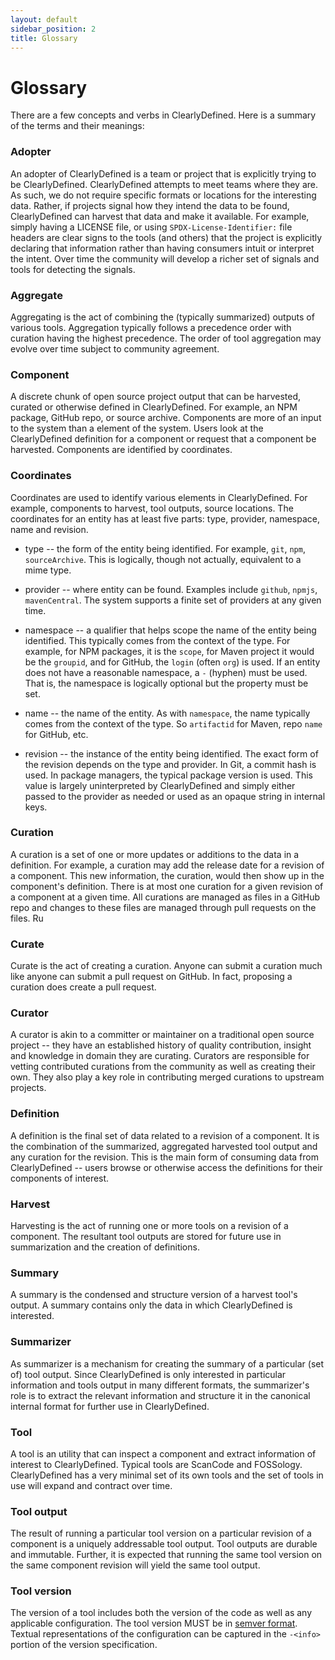 ```yaml
---
layout: default
sidebar_position: 2
title: Glossary
---
```


# Glossary

There are a few concepts and verbs in ClearlyDefined. Here is
a summary of the terms and their meanings:

### Adopter

An adopter of ClearlyDefined is a team or project that is explicitly
trying to be ClearlyDefined. ClearlyDefined attempts to meet teams
where they are. As such, we do not require specific formats or
locations for the interesting data. Rather, if projects signal how
they intend the data to be found, ClearlyDefined can harvest that data
and make it available. For example, simply having a LICENSE file, or
using `SPDX-License-Identifier:` file headers are clear signs to the
tools (and others) that the project is explicitly declaring that
information rather than having consumers intuit or interpret the
intent. Over time the community will develop a richer set of signals
and tools for detecting the signals.

### Aggregate

Aggregating is the act of combining the (typically summarized) outputs
of various tools. Aggregation typically follows a precedence order
with curation having the highest precedence. The order of tool
aggregation may evolve over time subject to community agreement.

### Component

A discrete chunk of open source project output that can be harvested,
curated or otherwise defined in ClearlyDefined. For example, an NPM
package, GitHub repo, or source archive. Components are more of an
input to the system than a element of the system. Users look at the
ClearlyDefined definition for a component or request that a component
be harvested. Components are identified by coordinates.

### Coordinates

Coordinates are used to identify various elements in
ClearlyDefined. For example, components to harvest, tool outputs,
source locations. The coordinates for an entity has at least five
parts: type, provider, namespace, name and revision.

- type -- the form of the entity being identified. For example, `git`,
  `npm`, `sourceArchive`. This is logically, though not actually,
  equivalent to a mime type.

- provider -- where entity can be found. Examples include `github`,
  `npmjs`, `mavenCentral`. The system supports a finite set of
  providers at any given time.

- namespace -- a qualifier that helps scope the name of the entity
  being identified. This typically comes from the context of the
  type. For example, for NPM packages, it is the `scope`, for Maven
  project it would be the `groupid`, and for GitHub, the `login`
  (often `org`) is used. If an entity does not have a reasonable
  namespace, a `-` (hyphen) must be used. That is, the namespace is
  logically optional but the property must be set.

- name -- the name of the entity. As with `namespace`, the name
  typically comes from the context of the type. So `artifactid` for
  Maven, repo `name` for GitHub, etc.

- revision -- the instance of the entity being identified. The exact
  form of the revision depends on the type and provider. In Git, a
  commit hash is used. In package managers, the typical package
  version is used. This value is largely uninterpreted by
  ClearlyDefined and simply either passed to the provider as needed or
  used as an opaque string in internal keys.

### Curation

A curation is a set of one or more updates or additions to the data in
a definition. For example, a curation may add the release date for a
revision of a component. This new information, the curation, would
then show up in the component's definition. There is at most one
curation for a given revision of a component at a given time. All
curations are managed as files in a GitHub repo and changes to these
files are managed through pull requests on the files. Ru

### Curate

Curate is the act of creating a curation. Anyone can submit a curation
much like anyone can submit a pull request on GitHub. In fact,
proposing a curation does create a pull request.

### Curator

A curator is akin to a committer or maintainer on a traditional open
source project -- they have an established history of quality
contribution, insight and knowledge in domain they are
curating. Curators are responsible for vetting contributed curations
from the community as well as creating their own. They also play a key
role in contributing merged curations to upstream projects.

### Definition

A definition is the final set of data related to a revision of a
component. It is the combination of the summarized, aggregated
harvested tool output and any curation for the revision. This is the
main form of consuming data from ClearlyDefined -- users browse or
otherwise access the definitions for their components of interest.

### Harvest

Harvesting is the act of running one or more tools on a revision of a
component. The resultant tool outputs are stored for future use in
summarization and the creation of definitions.

### Summary

A summary is the condensed and structure version of a harvest tool's
output. A summary contains only the data in which ClearlyDefined is
interested.

### Summarizer

As summarizer is a mechanism for creating the summary of a particular
(set of) tool output. Since ClearlyDefined is only interested in
particular information and tools output in many different formats, the
summarizer's role is to extract the relevant information and structure
it in the canonical internal format for further use in ClearlyDefined.

### Tool

A tool is an utility that can inspect a component and extract
information of interest to ClearlyDefined. Typical tools are ScanCode
and FOSSology. ClearlyDefined has a very minimal set of its own tools
and the set of tools in use will expand and contract over time.

### Tool output

The result of running a particular tool version on a particular
revision of a component is a uniquely addressable tool output. Tool
outputs are durable and immutable. Further, it is expected that
running the same tool version on the same component revision will
yield the same tool output.

### Tool version

The version of a tool includes both the version of the code as well as
any applicable configuration. The tool version MUST be in
[semver format](https://semver.org/). Textual representations of the
configuration can be captured in the `-<info>` portion of the version
specification.
